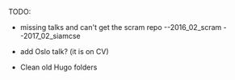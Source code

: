 TODO:

- missing talks and can't get the scram repo
--2016_02_scram
--2017_02_siamcse

- add Oslo talk? (it is on CV)

- Clean old Hugo folders
